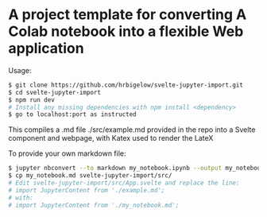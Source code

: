 # A project template for converting A Colab notebook into a flexible Web application

Usage:

```bash
$ git clone https://github.com/hrbigelow/svelte-jupyter-import.git
$ cd svelte-jupyter-import
$ npm run dev
# Install any missing dependencies with npm install <dependency>
$ go to localhost:port as instructed
```

This compiles a .md file ./src/example.md provided in the
repo into a Svelte component and webpage, with Katex used to render the LateX 

To provide your own markdown file:

```bash
$ jupyter nbconvert --to markdown my_notebook.ipynb --output my_notebook.md
$ cp my_notebook.md svelte-jupyter-import/src/
# Edit svelte-jupyter-import/src/App.svelte and replace the line:
# import JupyterContent from './example.md';
# with:
# import JupyterContent from './my_notebook.md'; 
```

